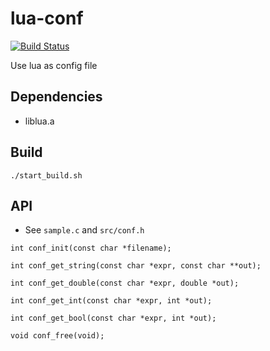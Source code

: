 lua-conf
========

[![Build Status](https://travis-ci.org/Akagi201/lua-conf.svg)](https://travis-ci.org/Akagi201/lua-conf)

Use lua as config file

## Dependencies
* liblua.a

## Build

`./start_build.sh`

## API

* See `sample.c` and `src/conf.h`

```
int conf_init(const char *filename);

int conf_get_string(const char *expr, const char **out);

int conf_get_double(const char *expr, double *out);

int conf_get_int(const char *expr, int *out);

int conf_get_bool(const char *expr, int *out);

void conf_free(void);
```